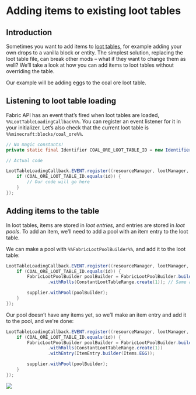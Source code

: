 # Adding items to existing loot tables

## Introduction

Sometimes you want to add items to [loot
tables](https://minecraft.gamepedia.com/Loot_table), for example adding
your own drops to a vanilla block or entity. The simplest solution,
replacing the loot table file, can break other mods – what if they want
to change them as well? We’ll take a look at how you can add items to
loot tables without overriding the table.

Our example will be adding eggs to the coal ore loot table.

## Listening to loot table loading

Fabric API has an event that’s fired when loot tables are loaded,
`%%LootTableLoadingCallback%%`. You can register an event listener for
it in your initializer. Let’s also check that the current loot table is
`%%minecraft:blocks/coal_ore%%`.

```java
// No magic constants!
private static final Identifier COAL_ORE_LOOT_TABLE_ID = new Identifier("minecraft", "blocks/coal_ore");

// Actual code

LootTableLoadingCallback.EVENT.register((resourceManager, lootManager, id, supplier, setter) -> {
    if (COAL_ORE_LOOT_TABLE_ID.equals(id)) {
        // Our code will go here
    }
});
```

## Adding items to the table

In loot tables, items are stored in *loot entries,* and entries are
stored in *loot pools*. To add an item, we’ll need to add a pool with an
item entry to the loot table.

We can make a pool with `%%FabricLootPoolBuilder%%`, and add it to the
loot table:

```java
LootTableLoadingCallback.EVENT.register((resourceManager, lootManager, id, supplier, setter) -> {
    if (COAL_ORE_LOOT_TABLE_ID.equals(id)) {
        FabricLootPoolBuilder poolBuilder = FabricLootPoolBuilder.builder()
                .withRolls(ConstantLootTableRange.create(1)); // Same as "rolls": 1 in the loot table json

        supplier.withPool(poolBuilder);
    }
});
```

Our pool doesn’t have any items yet, so we’ll make an item entry and add
it to the pool, and we're done:

```java
LootTableLoadingCallback.EVENT.register((resourceManager, lootManager, id, supplier, setter) -> {
    if (COAL_ORE_LOOT_TABLE_ID.equals(id)) {
        FabricLootPoolBuilder poolBuilder = FabricLootPoolBuilder.builder()
                .withRolls(ConstantLootTableRange.create(1))
                .withEntry(ItemEntry.builder(Items.EGG));

        supplier.withPool(poolBuilder);
    }
});
```

![](../images/tutorial/coal_ore_egg.png)
